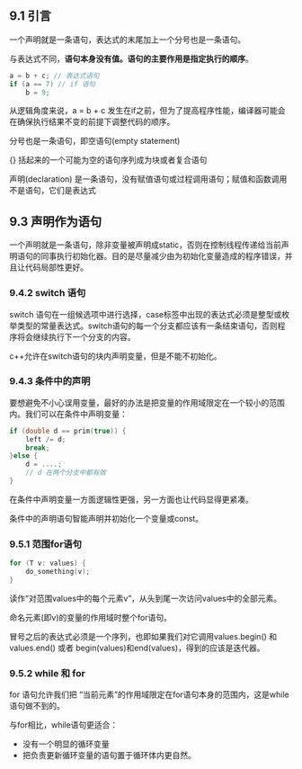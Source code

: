 ## 9.1 引言

一个声明就是一条语句，表达式的末尾加上一个分号也是一条语句。

与表达式不同，**语句本身没有值。语句的主要作用是指定执行的顺序**。

```c++
a = b + c; // 表达式语句
if (a == 7) // if 语句
    b = 9;
```

从逻辑角度来说，a = b + c 发生在if之前，但为了提高程序性能，编译器可能会在确保执行结果不变的前提下调整代码的顺序。

分号也是一条语句，即空语句(empty statement)

{} 括起来的一个可能为空的语句序列成为块或者复合语句

声明(declaration) 是一条语句，没有赋值语句或过程调用语句；赋值和函数调用不是语句，它们是表达式



## 9.3 声明作为语句

一个声明就是一条语句，除非变量被声明成static，否则在控制线程传递给当前声明语句的同事执行初始化器。目的是尽量减少由为初始化变量造成的程序错误，并且让代码局部性更好。



### 9.4.2 switch 语句

switch 语句在一组候选项中进行选择，case标签中出现的表达式必须是整型或枚举类型的常量表达式。switch语句的每一个分支都应该有一条结束语句，否则程序将会继续执行下一个分支的内容。

c++允许在switch语句的块内声明变量，但是不能不初始化。

### 9.4.3 条件中的声明

要想避免不小心误用变量，最好的办法是把变量的作用域限定在一个较小的范围内。我们可以在条件中声明变量：

```c++
if (double d == prim(true)) {
    left /= d;
    break;
}else {
    d = ....;
    // d 在两个分支中都有效
}
```

在条件中声明变量一方面逻辑性更强，另一方面也让代码显得更紧凑。

条件中的声明语句智能声明并初始化一个变量或const。

### 9.5.1 范围for语句

```c++
for (T v: values) {
    do_something(v);
}
```

读作“对范围values中的每个元素v”，从头到尾一次访问values中的全部元素。

命名元素(即v)的变量的作用域时整个for语句。

冒号之后的表达式必须是一个序列，也即如果我们对它调用values.begin() 和values.end() 或者 begin(values)和end(values)，得到的应该是迭代器。

### 9.5.2 while 和 for

for 语句允许我们把 “当前元素”的作用域限定在for语句本身的范围内，这是while语句做不到的。

与for相比，while语句更适合：

* 没有一个明显的循环变量
* 把负责更新循环变量的语句置于循环体内更自然。

